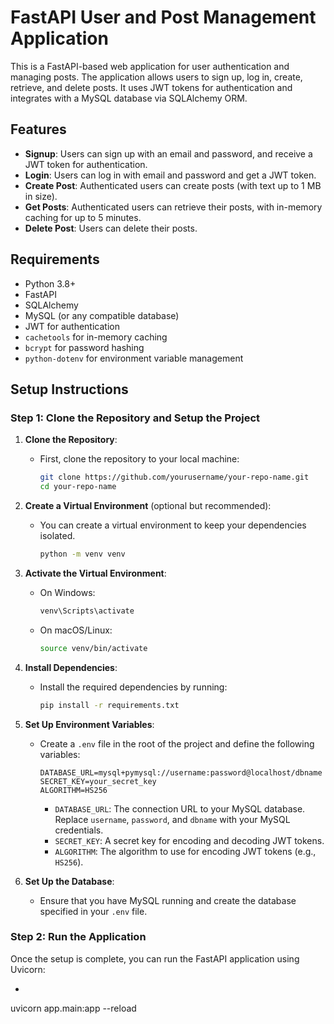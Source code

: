 # FastAPI User and Post Management Application

This is a FastAPI-based web application for user authentication and managing posts. The application allows users to sign up, log in, create, retrieve, and delete posts. It uses JWT tokens for authentication and integrates with a MySQL database via SQLAlchemy ORM.

## Features
- **Signup**: Users can sign up with an email and password, and receive a JWT token for authentication.
- **Login**: Users can log in with email and password and get a JWT token.
- **Create Post**: Authenticated users can create posts (with text up to 1 MB in size).
- **Get Posts**: Authenticated users can retrieve their posts, with in-memory caching for up to 5 minutes.
- **Delete Post**: Users can delete their posts.

## Requirements
- Python 3.8+
- FastAPI
- SQLAlchemy
- MySQL (or any compatible database)
- JWT for authentication
- `cachetools` for in-memory caching
- `bcrypt` for password hashing
- `python-dotenv` for environment variable management

## Setup Instructions

### Step 1: Clone the Repository and Setup the Project

1. **Clone the Repository**:
   - First, clone the repository to your local machine:
     ```bash
     git clone https://github.com/yourusername/your-repo-name.git
     cd your-repo-name
     ```

2. **Create a Virtual Environment** (optional but recommended):
   - You can create a virtual environment to keep your dependencies isolated.
     ```bash
     python -m venv venv
     ```

3. **Activate the Virtual Environment**:
   - On Windows:
     ```bash
     venv\Scripts\activate
     ```
   - On macOS/Linux:
     ```bash
     source venv/bin/activate
     ```

4. **Install Dependencies**:
   - Install the required dependencies by running:
     ```bash
     pip install -r requirements.txt
     ```

5. **Set Up Environment Variables**:
   - Create a `.env` file in the root of the project and define the following variables:
     ```env
     DATABASE_URL=mysql+pymysql://username:password@localhost/dbname
     SECRET_KEY=your_secret_key
     ALGORITHM=HS256
     ```
     - `DATABASE_URL`: The connection URL to your MySQL database. Replace `username`, `password`, and `dbname` with your MySQL credentials.
     - `SECRET_KEY`: A secret key for encoding and decoding JWT tokens.
     - `ALGORITHM`: The algorithm to use for encoding JWT tokens (e.g., `HS256`).

6. **Set Up the Database**:
   - Ensure that you have MySQL running and create the database specified in your `.env` file.


### Step 2: Run the Application

Once the setup is complete, you can run the FastAPI application using Uvicorn:

-
uvicorn app.main:app --reload
